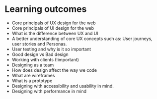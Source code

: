 # Learning outcomes

- Core principals of UX design for the web
- Core principals of UI design for the web
- What is the difference between UX and UI
- A better understanding of core UX concepts such as: User journeys, user stories and Personas.
- User testing and why is it so important
- Good design vs Bad design
- Working with clients (!important)
- Designing as a team 
- How does design affect the way we code
- What are wireframes
- What is a prototype
- Designing with accessibility and usability in mind.
- Designing with performance in mind
